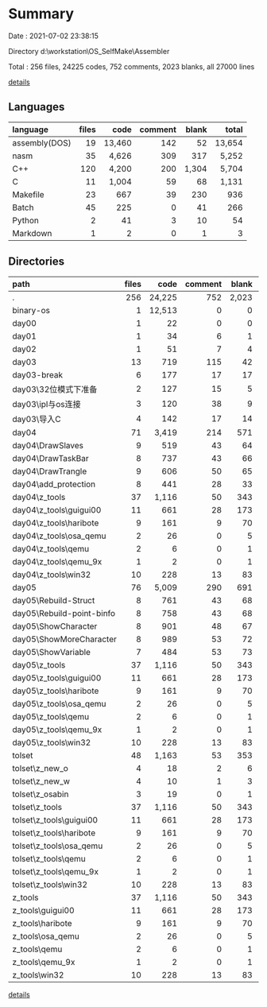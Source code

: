 # Summary

Date : 2021-07-02 23:38:15

Directory d:\workstation\OS_SelfMake\Assembler

Total : 256 files,  24225 codes, 752 comments, 2023 blanks, all 27000 lines

[details](details.md)

## Languages
| language | files | code | comment | blank | total |
| :--- | ---: | ---: | ---: | ---: | ---: |
| assembly(DOS) | 19 | 13,460 | 142 | 52 | 13,654 |
| nasm | 35 | 4,626 | 309 | 317 | 5,252 |
| C++ | 120 | 4,200 | 200 | 1,304 | 5,704 |
| C | 11 | 1,004 | 59 | 68 | 1,131 |
| Makefile | 23 | 667 | 39 | 230 | 936 |
| Batch | 45 | 225 | 0 | 41 | 266 |
| Python | 2 | 41 | 3 | 10 | 54 |
| Markdown | 1 | 2 | 0 | 1 | 3 |

## Directories
| path | files | code | comment | blank | total |
| :--- | ---: | ---: | ---: | ---: | ---: |
| . | 256 | 24,225 | 752 | 2,023 | 27,000 |
| binary-os | 1 | 12,513 | 0 | 0 | 12,513 |
| day00 | 1 | 22 | 0 | 0 | 22 |
| day01 | 1 | 34 | 6 | 1 | 41 |
| day02 | 1 | 51 | 7 | 4 | 62 |
| day03 | 13 | 719 | 115 | 42 | 876 |
| day03-break | 6 | 177 | 17 | 17 | 211 |
| day03\32位模式下准备 | 2 | 127 | 15 | 5 | 147 |
| day03\ipl与os连接 | 3 | 120 | 38 | 9 | 167 |
| day03\导入C | 4 | 142 | 17 | 14 | 173 |
| day04 | 71 | 3,419 | 214 | 571 | 4,204 |
| day04\DrawSlaves | 9 | 519 | 43 | 64 | 626 |
| day04\DrawTaskBar | 8 | 737 | 43 | 66 | 846 |
| day04\DrawTrangle | 9 | 606 | 50 | 65 | 721 |
| day04\add_protection | 8 | 441 | 28 | 33 | 502 |
| day04\z_tools | 37 | 1,116 | 50 | 343 | 1,509 |
| day04\z_tools\guigui00 | 11 | 661 | 28 | 173 | 862 |
| day04\z_tools\haribote | 9 | 161 | 9 | 70 | 240 |
| day04\z_tools\osa_qemu | 2 | 26 | 0 | 5 | 31 |
| day04\z_tools\qemu | 2 | 6 | 0 | 1 | 7 |
| day04\z_tools\qemu_9x | 1 | 2 | 0 | 1 | 3 |
| day04\z_tools\win32 | 10 | 228 | 13 | 83 | 324 |
| day05 | 76 | 5,009 | 290 | 691 | 5,990 |
| day05\Rebuild-Struct | 8 | 761 | 43 | 68 | 872 |
| day05\Rebuild-point-binfo | 8 | 758 | 43 | 68 | 869 |
| day05\ShowCharacter | 8 | 901 | 48 | 67 | 1,016 |
| day05\ShowMoreCharacter | 8 | 989 | 53 | 72 | 1,114 |
| day05\ShowVariable | 7 | 484 | 53 | 73 | 610 |
| day05\z_tools | 37 | 1,116 | 50 | 343 | 1,509 |
| day05\z_tools\guigui00 | 11 | 661 | 28 | 173 | 862 |
| day05\z_tools\haribote | 9 | 161 | 9 | 70 | 240 |
| day05\z_tools\osa_qemu | 2 | 26 | 0 | 5 | 31 |
| day05\z_tools\qemu | 2 | 6 | 0 | 1 | 7 |
| day05\z_tools\qemu_9x | 1 | 2 | 0 | 1 | 3 |
| day05\z_tools\win32 | 10 | 228 | 13 | 83 | 324 |
| tolset | 48 | 1,163 | 53 | 353 | 1,569 |
| tolset\z_new_o | 4 | 18 | 2 | 6 | 26 |
| tolset\z_new_w | 4 | 10 | 1 | 3 | 14 |
| tolset\z_osabin | 3 | 19 | 0 | 1 | 20 |
| tolset\z_tools | 37 | 1,116 | 50 | 343 | 1,509 |
| tolset\z_tools\guigui00 | 11 | 661 | 28 | 173 | 862 |
| tolset\z_tools\haribote | 9 | 161 | 9 | 70 | 240 |
| tolset\z_tools\osa_qemu | 2 | 26 | 0 | 5 | 31 |
| tolset\z_tools\qemu | 2 | 6 | 0 | 1 | 7 |
| tolset\z_tools\qemu_9x | 1 | 2 | 0 | 1 | 3 |
| tolset\z_tools\win32 | 10 | 228 | 13 | 83 | 324 |
| z_tools | 37 | 1,116 | 50 | 343 | 1,509 |
| z_tools\guigui00 | 11 | 661 | 28 | 173 | 862 |
| z_tools\haribote | 9 | 161 | 9 | 70 | 240 |
| z_tools\osa_qemu | 2 | 26 | 0 | 5 | 31 |
| z_tools\qemu | 2 | 6 | 0 | 1 | 7 |
| z_tools\qemu_9x | 1 | 2 | 0 | 1 | 3 |
| z_tools\win32 | 10 | 228 | 13 | 83 | 324 |

[details](details.md)